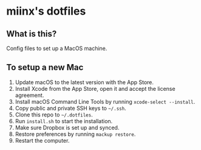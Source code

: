 # miinx's dotfiles

## What is this?

Config files to set up a MacOS machine.

## To setup a new Mac

1. Update macOS to the latest version with the App Store.
2. Install Xcode from the App Store, open it and accept the license agreement.
3. Install macOS Command Line Tools by running `xcode-select --install`.
4. Copy public and private SSH keys to `~/.ssh`.
5. Clone this repo to `~/.dotfiles`.
6. Run `install.sh` to start the installation.
7. Make sure Dropbox is set up and synced.
8. Restore preferences by running `mackup restore`.
9. Restart the computer.

